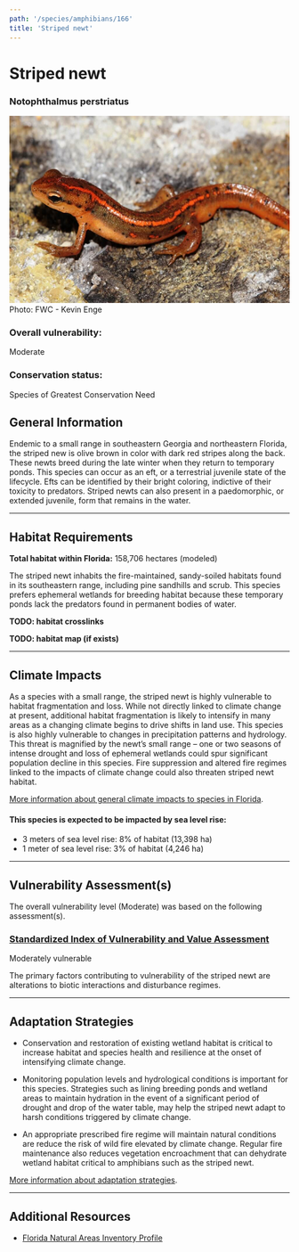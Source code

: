 ```yaml
---
path: '/species/amphibians/166'
title: 'Striped newt'
---
```


# Striped newt

### Notophthalmus perstriatus

<div id="TopSection">

<div class="header-photo"><img src="166.jpg" alt="Photo for Striped newt"/>
<figcaption>Photo: FWC - Kevin Enge</figcaption></div>

<div>

### Overall vulnerability:

<div class="vulnerability vulnerability-moderate">Moderate</div>

### Conservation status:

Species of Greatest Conservation Need

</div>
</div>

## General Information

Endemic to a small range in southeastern Georgia and northeastern Florida, the striped new is olive brown in color with dark red stripes along the back.  These newts breed during the late winter when they return to temporary ponds.  This species can occur as an eft, or a terrestrial juvenile state of the lifecycle.  Efts can be identified by their bright coloring, indictive of their toxicity to predators.  Striped newts can also present in a paedomorphic, or extended juvenile, form that remains in the water.

<hr />

## Habitat Requirements

**Total habitat within Florida:** 158,706 hectares (modeled)

The striped newt inhabits the fire-maintained, sandy-soiled habitats found in its southeastern range, including pine sandhills and scrub.  This species prefers ephemeral wetlands for breeding habitat because these temporary ponds lack the predators found in permanent bodies of water.

**TODO: habitat crosslinks**

**TODO: habitat map (if exists)**

<hr />

## Climate Impacts

As a species with a small range, the striped newt is highly vulnerable to habitat fragmentation and loss.  While not directly linked to climate change at present, additional habitat fragmentation is likely to intensify in many areas as a changing climate begins to drive shifts in land use.  This species is also highly vulnerable to changes in precipitation patterns and hydrology.  This threat is magnified by the newt’s small range – one or two seasons of intense drought and loss of ephemeral wetlands could spur significant population decline in this species.  Fire suppression and altered fire regimes linked to the impacts of climate change could also threaten striped newt habitat.

[More information about general climate impacts to species in Florida](/impacts/species).


#### This species is expected to be impacted by sea level rise:

- 3 meters of sea level rise: 8% of habitat (13,398 ha)
- 1 meter of sea level rise: 3% of habitat (4,246 ha)
    

<hr />

## Vulnerability Assessment(s)

The overall vulnerability level (Moderate) was based on the following assessment(s).
#### 
<div class="vulnerability-header">
<h3><a href="/impacts/vulnerability/sivva/species">Standardized Index of Vulnerability and Value Assessment</a></h3>
<div class="vulnerability vulnerability-moderate">Moderately vulnerable</div>
</div> 

The primary factors contributing to vulnerability of the striped newt are alterations to biotic interactions and disturbance regimes.


<hr />

## Adaptation Strategies

- Conservation and restoration of existing wetland habitat is critical to increase habitat and species health and resilience at the onset of intensifying climate change.

- Monitoring population levels and hydrological conditions is important for this species.  Strategies such as lining breeding ponds and wetland areas to maintain hydration in the event of a significant period of drought and drop of the water table, may help the striped newt adapt to harsh conditions triggered by climate change.

- An appropriate prescribed fire regime will maintain natural conditions are reduce the risk of wild fire elevated by climate change.  Regular fire maintenance also reduces vegetation encroachment that can dehydrate wetland habitat critical to amphibians such as the striped newt.

[More information about adaptation strategies](/strategies).

<hr />


## Additional Resources

- [Florida Natural Areas Inventory Profile](http://www.fnai.org/FieldGuide/pdf/Notophthalmus_perstriatus.PDF)
